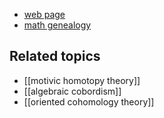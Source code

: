 * [web page](http://www.pdmi.ras.ru/~panin/)
* [math genealogy](http://genealogy.math.ndsu.nodak.edu/id.php?id=65017)

## Related topics

* [[motivic homotopy theory]]
* [[algebraic cobordism]]
* [[oriented cohomology theory]]